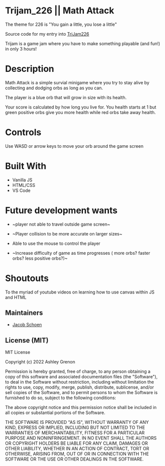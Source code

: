 # Trijam_226 || Math Attack
The theme for 226 is "You gain a little, you lose a little"

Source code for my entry into [TriJam226](https://itch.io/jam/trijam-226/rate/2145376)

Trijam is a game jam where you have to make something playable (and fun!) in only 3 hours!

# Description
Math Attack is a simple survial minigame where you try to stay alive by collecting and dodging orbs as long as you can. 

The player is a blue orb that will grow in size with its health.

Your score is calculated by how long you live for. You health starts at 1 but green positive orbs give you more health while red orbs take away health.

# Controls
Use WASD or arrow keys to move your orb around the game screen 

# Built With
* Vanilla JS
* HTML/CSS
* VS Code

# Future development wants
* ~player not able to travel outside game screen~

* ~Player collision to be more accurate on larger sizes~
* Able to use the mouse to control the player
* ~Increase difficulty of game as time progresses ( more orbs? faster orbs? less positive orbs?)~


# Shoutouts
To the myriad of youtube videos on learning how to use canvas within JS and HTML  

## Maintainers

* [Jacob Schoen](https://github.com/JacobSchoen)

## License (MIT)

MIT License

Copyright (c) 2022 Ashley Grenon

Permission is hereby granted, free of charge, to any person obtaining a copy of this software and associated documentation files (the "Software"), to deal in the Software without restriction, including without limitation the rights to use, copy, modify, merge, publish, distribute, sublicense, and/or sell copies of the Software, and to permit persons to whom the Software is furnished to do so, subject to the following conditions:

The above copyright notice and this permission notice shall be included in all copies or substantial portions of the Software.

THE SOFTWARE IS PROVIDED "AS IS", WITHOUT WARRANTY OF ANY KIND, EXPRESS OR IMPLIED, INCLUDING BUT NOT LIMITED TO THE WARRANTIES OF MERCHANTABILITY, FITNESS FOR A PARTICULAR PURPOSE AND NONINFRINGEMENT. IN NO EVENT SHALL THE AUTHORS OR COPYRIGHT HOLDERS BE LIABLE FOR ANY CLAIM, DAMAGES OR OTHER LIABILITY, WHETHER IN AN ACTION OF CONTRACT, TORT OR OTHERWISE, ARISING FROM, OUT OF OR IN CONNECTION WITH THE SOFTWARE OR THE USE OR OTHER DEALINGS IN THE SOFTWARE.
